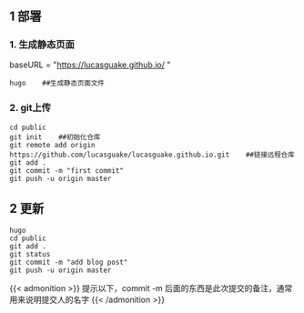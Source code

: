 # 

## 1 部署
### 1. 生成静态页面
baseURL = "https://lucasguake.github.io/ "
```copy
hugo    ##生成静态页面文件
```
### 2. git上传
```copy
cd public
git init    ##初始化仓库
git remote add origin https://github.com/lucasguake/lucasguake.github.io.git    ##链接远程仓库
git add .
git commit -m "first commit"
git push -u origin master
```
## 2 更新
```copy
hugo
cd public
git add .
git status
git commit -m "add blog post"
git push -u origin master
```
{{< admonition >}}
提示以下，commit -m 后面的东西是此次提交的备注，通常用来说明提交人的名字
{{< /admonition >}}





